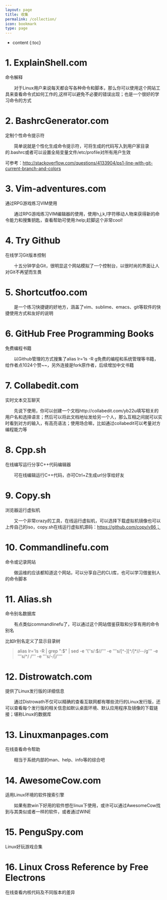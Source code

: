 ```yaml
---
layout: page
title: 收集
permalink: /collection/
icon: bookmark
type: page
---
```


* content
{:toc}

# 1. ExplainShell.com
  命令解释

  对于Linux用户来说每天都会写各种命令和脚本，那么你可以使用这个网站工具来查看命令式如何工作的,这样可以避免不必要的错误出现；也是一个很好的学习命令的方式

# 2. BashrcGenerator.com
  定制个性命令提示符

  简单说就是个性化生成命令提示符，可将生成的代码写入到用户家目录的.bashrc或者可以设置全局变量文件/etc/profile对所有用户生效

可参考：http://stackoverflow.com/questions/4133904/ps1-line-with-git-current-branch-and-colors

# 3. Vim-adventures.com
  通过RPG游戏练习VIM使用

  通过RPG游戏练习VIM编辑器的使用，使用h,j,k,l字符移动人物来获得新的命令能力和搜集钥匙，查看帮助可使用:help;赶脚这个非常cool!

# 4. Try Github
  在线学习Git版本控制

  十五分钟学会Git，很明显这个网站模拟了一个控制台，以很时尚的界面让人对Git不再望而生畏

# 5. Shortcutfoo.com

  是一个练习快捷键的好地方，涵盖了vim、sublime、emacs、git等软件的快捷使用方式和友好的说明

# 6. GitHub Free Programming Books
  免费编程书籍

  以Github管理的方式搜集了alias lr=’ls -R 	g免费的编程和系统管理等书籍，给作者点1024个赞~~，另外连接是fork原作者，后续增加中文书籍

# 7. Collabedit.com
   实时文本交互聊天

   先说下使用，你可以创建一个文档http://collabedit.com/yb22u填写相关的用户名和选择语言；然后可以将此文档地址发给另一个人，那么互相之间就可以实时看到对方的输入，有高亮语法；使用场合嘛，比如通过collabedit可以考量对方编程能力等

# 8. Cpp.sh
  在线编写运行分享C++代码编辑器

  可在线编辑运行C++代码，亦可Ctrl+Z生成url分享给好友

# 9. Copy.sh
  浏览器运行虚拟机

  又一个非常crazy的工具，在线运行虚拟机，可以选择下载虚拟机镜像也可以上传自己的iso，copy.sh在线运行虚拟机源码：https://github.com/copy/v86；

# 10. Commandlinefu.com
  命令或记录网站

  做运维的应该都知道这个网站，可以分享自己的CLI库，也可以学习借鉴别人的命令脚本

# 11. Alias.sh
  命令别名数据库

  有点类似commandlinefu了，可以通过这个网站借鉴获取和分享有用的命令别名

  比如lr别名定义了显示目录树

> alias lr='ls -R | grep ":$" | sed -e '\''s/:$//'\'' -e '\''s/[^-][^\/]*\//--/g'\'' -e '\''s/^/   /'\'' -e '\''s/-/|/'\'''

# 12. Distrowatch.com
  提供了Linux发行版的详细信息

  通过Distrowath不仅可以精确的查看互联网都有哪些流行的Linux发行版，还可以查看每个发行版的相关信息如默认桌面环境、默认应用程序及镜像的下载链接；堪称Linux的数据库

# 13. Linuxmanpages.com
  在线查看命令帮助

  相当于系统内部的man、help、info等的综合吧

# 14. AwesomeCow.com
  适用Linux环境的软件搜索引擎

  如果有款win下好用的软件想在linux下使用，或许可以通过AwesomeCow找到与其类似或者一样的软件，或者通过WINE

# 15. PenguSpy.com
  Linux好玩游戏合集

# 16. Linux Cross Reference by Free Electrons 

  在线查看内核代码及不同版本的差异

